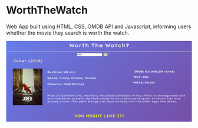 # WorthTheWatch
Web App built using HTML, CSS, OMDB API and Javascript, informing users whether the movie they search is worth the watch.


![Alt text](screen1.png?)

